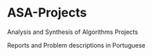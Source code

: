 # ASA-Projects

Analysis and Synthesis of Algorithms Projects

Reports and Problem descriptions in Portuguese